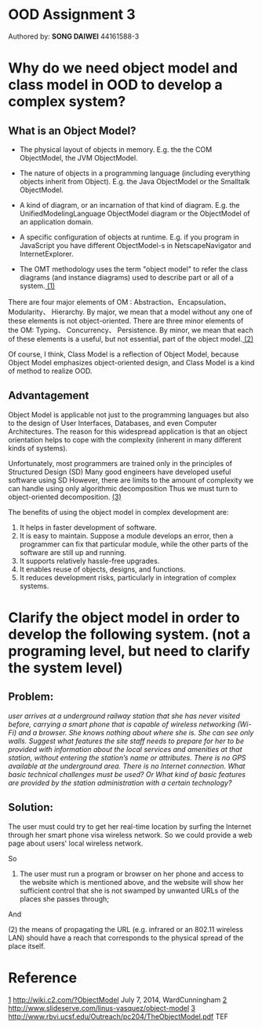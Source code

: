 # OOD Assignment 3 
Authored by: **SONG DAIWEI**  44161588-3
# Why do we need object model and class model in OOD to develop a complex system? 

## What is an Object Model?
- The physical layout of objects in memory. E.g. the the COM ObjectModel, the JVM ObjectModel.

- The nature of objects in a programming language (including everything objects inherit from Object). E.g. the Java ObjectModel or the Smalltalk ObjectModel.

- A kind of diagram, or an incarnation of that kind of diagram. E.g. the UnifiedModelingLanguage ObjectModel diagram or the ObjectModel of an application domain.

- A specific configuration of objects at runtime. E.g. if you program in JavaScript you have different ObjectModel-s in NetscapeNavigator and InternetExplorer.

- The OMT methodology uses the term "object model" to refer the class diagrams (and instance diagrams) used to describe part or all of a system.[ \(1\) ][1]


There are four major elements of OM : Abstraction、Encapsulation、 Modularity、 Hierarchy. By major, we mean that a model without any one of these elements is not object-oriented. There are three minor elements of the OM: Typing、 Concurrency、 Persistence. By minor, we mean that each of these elements is a useful, but not essential, part of the object model.[ \(2\) ][2]

Of course, I think, Class Model is a reflection of Object Model, because Object Model emphasizes object-oriented design, and Class Model is a kind of method to realize OOD.

## Advantagement

Object Model is applicable not just to the programming languages but also to the design of User Interfaces, Databases, and even Computer Architectures.
The reason for this widespread application is that an object orientation helps to cope with the complexity (inherent in many different kinds of systems).

Unfortunately, most programmers are trained only in the principles of Structured Design (SD)
Many good engineers have developed useful software using SD
However, there are limits to the amount of complexity we can handle using only algorithmic decomposition
Thus we must turn to object-oriented decomposition.
[ \(3\) ][3]


The benefits of using the object model in complex development are:

1. It helps in faster development of software.
1. It is easy to maintain. Suppose a module develops an error, then a programmer can fix that particular module, while the other parts of the software are still up and running.
1. It supports relatively hassle-free upgrades.
1. It enables reuse of objects, designs, and functions.
1. It reduces development risks, particularly in integration of complex systems.


# Clarify the object model in order to develop the following system. (not a programing level, but need to clarify the system level)
## Problem:
*user arrives at a underground railway station that she has never visited before, carrying a smart phone that is capable of wireless networking (Wi-Fi) and a browser. She knows nothing about where she is. She can see only walls. Suggest what features the site staff needs to prepare for her to be provided with information about the local services and amenities at that station, without entering the station’s name or attributes. There is no GPS available at the underground area. There is no Internet connection. What basic technical challenges must be used? Or What kind of basic features are provided by the station administration with a certain technology?*
## Solution:


The user must could try to get her real-time location by surfing the Internet through her smart phone visa wireless network. So we could provide a web page about users' local wireless network.

So
1. The user must run a program or browser on her phone and access to the website which is mentioned above, and the website will show her sufficient control that she is not swamped by unwanted URLs of the places she passes through;

And

(2) the means of propagating the URL (e.g. infrared or an 802.11 wireless LAN) should have a reach that corresponds to the physical spread of the place itself.


# Reference
[1]  http://wiki.c2.com/?ObjectModel July 7, 2014, WardCunningham
[2]  http://www.slideserve.com/linus-vasquez/object-model 
[3]  http://www.rbvi.ucsf.edu/Outreach/pc204/TheObjectModel.pdf TEF  



[1]: http://wiki.c2.com/?ObjectModel "object-model"
[2]: http://www.slideserve.com/linus-vasquez/object-model "object-model"
[3]: http://www.rbvi.ucsf.edu/Outreach/pc204/TheObjectModel.pdf  "www.rbvi.ucsf.edu The Object Model"

